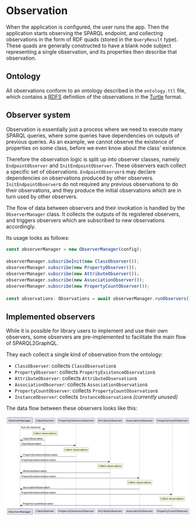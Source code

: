 # Observation

When the application is configured, the user runs the app. Then the application
starts observing the SPARQL endpoint, and collecting observations in the form
of RDF quads (stored in the `QueryResult` type). These quads are generally
constructed to have a blank node subject representing a single observation,
and its properties then describe that observation.

## Ontology

All observations conform to an ontology described in the `ontology.ttl` file,
which contains a [RDFS](https://www.w3.org/TR/rdf-schema/) definition
of the observations in the [Turtle](https://www.w3.org/TR/turtle/) format.

## Observer system

Observation is essentially just a process where we need to execute
many SPARQL queries, where some queries have dependencies on outputs
of previous queries. As an example, we cannot observe the existence
of properties on some class, before we even know about the class'
existence.

Therefore the observation logic is split up into observer classes,
namely `EndpointObserver` and `InitEndpointObserver`. These observers
each collect a specific set of observations. `EndpointObserver`s may
declare dependencies on observations produced by other observers.
`InitEndpointObserver`s do not required any previous observations to
do their observations, and they produce the initial observations
which are in turn used by other observers.

The flow of data between observers and their invokation is handled
by the `ObserverManager` class. It collects the outputs of its
registered observers, and triggers observers which are subscribed
to new observations accordingly.

Its usage looks as follows:

```ts
const observerManager = new ObserverManager(config);

observerManager.subscribeInit(new ClassObserver());
observerManager.subscribe(new PropertyObserver());
observerManager.subscribe(new AttributeObserver());
observerManager.subscribe(new AssociationObserver());
observerManager.subscribe(new PropertyCountObserver());

const observations: Observations = await observerManager.runObservers();
```

## Implemented observers

While it is possible for library users to implement and use their own observers,
some observers are pre-implemented to facilitate the main flow of SPARQL2GraphQL.

They each collect a single kind of observation from the ontology:

- `ClassObserver`: collects `ClassObservation`s
- `PropertyObserver`: collects `PropertyExistenceObservation`s
- `AttributeObserver`: collects `AttributeObservation`s
- `AssociationObserver`: collects `AssociationObservation`s
- `PropertyCountObserver`: collects `PropertyCountObservation`s
- `InstanceObserver`: collects `InstanceObservation`s *(currently unused)*

The data flow between these observers looks like this:

![observers](img/observers_diagram.png)
